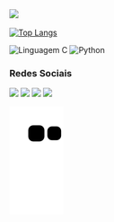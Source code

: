 
<div align=>
  <a href="https://github.com/lauansantana">
  <img height="138em" src="https://github-readme-stats.vercel.app/api?username=lauansantana&show_icons=true&theme=radical&include_all_commits=true&count_private=true"/>
    
[![Top Langs](https://github-readme-stats.vercel.app/api/top-langs/?username=lauansantana&layout=compact&theme=radical)](https://github.com/anuraghazra/github-readme-stats)

![Linguagem C](https://img.shields.io/badge/C-00599C?style=for-the-badge&logo=c&logoColor=white)
![Python](https://img.shields.io/badge/python-3670A0?style=for-the-badge&logo=python&logoColor=ffdd54)
  

### Redes Sociais

<div> 
  <a href="https://www.instagram.com/lauansantana_/" target="_blank"><img src="https://img.shields.io/badge/-Instagram-%23E4405F?style=for-the-badge&logo=instagram&logoColor=white" target="_blank"></a>
 	<a href="https://www.twitch.tv/f0xtrottt" target="_blank"><img src="https://img.shields.io/badge/Twitch-9146FF?style=for-the-badge&logo=twitch&logoColor=white" target="_blank"></a>
  <a href = "mailto:lauansantana2@gmail.com"><img src="https://img.shields.io/badge/Gmail-D14836?style=for-the-badge&logo=gmail&logoColor=white" target="_blank"></a>
  <a href="https://www.linkedin.com/in/lauan-santana-9491a3186/" target="_blank"><img src="https://img.shields.io/badge/-LinkedIn-%230077B5?style=for-the-badge&logo=linkedin&logoColor=white" target="_blank"></a>

![snake gif](https://github.com/lauansantana/lauansantana/blob/output/github-contribution-grid-snake.svg)
<div>
